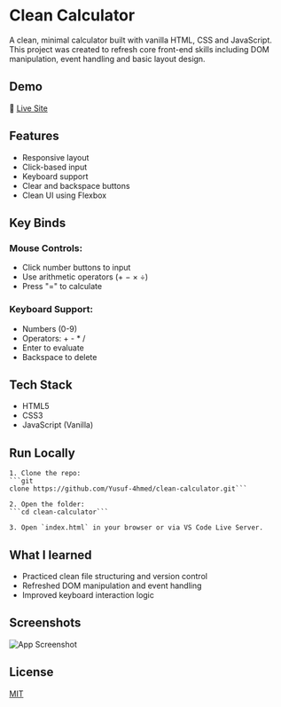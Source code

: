 
# Clean Calculator

A clean, minimal calculator built with vanilla HTML, CSS and JavaScript.
This project was created to refresh core front-end skills including DOM manipulation, event handling and basic layout design.


## Demo

🔗 [Live Site](https://yusuf-4hmed.github.io/clean-calculator/)



## Features

- Responsive layout
- Click-based input
- Keyboard support
- Clear and backspace buttons
- Clean UI using Flexbox



## Key Binds

### Mouse Controls:
- Click number buttons to input
- Use arithmetic operators (+ − × ÷)
- Press "=" to calculate

### Keyboard Support:
- Numbers (0-9)
- Operators: + - * /
- Enter to evaluate
- Backspace to delete

## Tech Stack

- HTML5
- CSS3
- JavaScript (Vanilla)



## Run Locally

    1. Clone the repo:
    ```git 
    clone https://github.com/Yusuf-4hmed/clean-calculator.git```

    2. Open the folder:
    ```cd clean-calculator```

    3. Open `index.html` in your browser or via VS Code Live Server.



## What I learned

- Practiced clean file structuring and version control
- Refreshed DOM manipulation and event handling
- Improved keyboard interaction logic

## Screenshots

![App Screenshot](https://via.placeholder.com/468x300?text=App+Screenshot+Here)


## License

[MIT](https://choosealicense.com/licenses/mit/)

